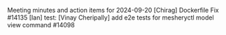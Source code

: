 Meeting minutes and action items for 2024-09-20
[Chirag]  Dockerfile Fix #14135
                    [Ian]  test: 
[Vinay Cheripally] add e2e tests for mesheryctl model view command #14098
